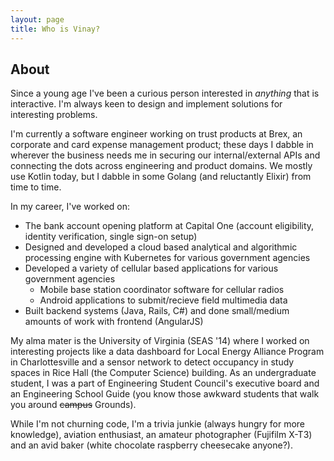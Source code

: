```yaml
---
layout: page
title: Who is Vinay?
---
```

## About
Since a young age I've been a curious person interested in _anything_ that is interactive. I'm always keen to design and implement solutions for interesting problems.

I'm currently a software engineer working on trust products at Brex, an corporate and card expense management product; these days I dabble in wherever the business needs me in securing our internal/external APIs and connecting the dots across engineering and product domains.
We mostly use Kotlin today, but I dabble in some Golang (and reluctantly Elixir) from time to time.

In my career, I've worked on:
- The bank account opening platform at Capital One (account eligibility, identity verification, single sign-on setup)
- Designed and developed a cloud based analytical and algorithmic processing engine with Kubernetes for various government agencies
- Developed a variety of cellular based applications for various government agencies
  - Mobile base station coordinator software for cellular radios
  - Android applications to submit/recieve field multimedia data
- Built backend systems (Java, Rails, C#) and done small/medium amounts of work with frontend (AngularJS)

My alma mater is the University of Virginia (SEAS '14) where I worked on interesting projects like a data dashboard for Local Energy Alliance Program in Charlottesville and a sensor network to detect occupancy in study spaces in Rice Hall (the Computer Science) building. As an undergraduate student, I was a part of Engineering Student Council's executive board and an Engineering School Guide (you know those awkward students that walk you around ~~campus~~ Grounds).

While I'm not churning code, I'm a trivia junkie (always hungry for more knowledge), aviation enthusiast, an amateur photographer (Fujifilm X-T3) and an avid baker (white chocolate raspberry cheesecake anyone?).
